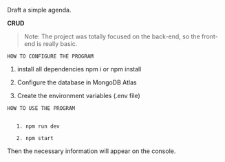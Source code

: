 Draft a simple agenda.

**CRUD**
>Note: The project was totally focused on the back-end, so the front-end is really basic.

    HOW TO CONFIGURE THE PROGRAM
   
  1. install all dependencies    npm i or npm install

   2. Configure the database in MongoDB Atlas
   
   3. Create the environment variables (.env file)
   
    HOW TO USE THE PROGRAM
   

       1. npm run dev
       
       2. npm start

   
Then the necessary information will appear on the console.
